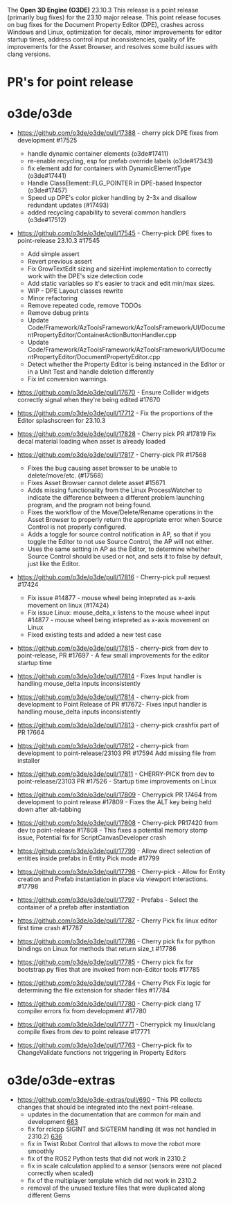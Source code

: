 The **Open 3D Engine (O3DE)** 23.10.3 This release is a point release (primarily bug fixes) for the 23.10 major release. This point release focuses on bug fixes for the Document Property Editor (DPE), crashes across Windows and Linux, optimization for decals, minor improvements for editor startup times, address control input inconsistencies, quality of life improvements for the Asset Browser, and resolves some build issues with clang versions.


# PR's for point release

# o3de/o3de
* https://github.com/o3de/o3de/pull/17388 - cherry pick DPE fixes from development #17525
  * handle dynamic container elements (o3de#17411)
  * re-enable recycling, esp for prefab override labels (o3de#17343)
  * fix element add for containers with DynamicElementType (o3de#17441)
  * Handle ClassElement::FLG_POINTER in DPE-based Inspector (o3de#17457)
  * Speed up DPE's color picker handling by 2-3x and disallow redundant updates (#17493)
  * added recycling capability to several common handlers (o3de#17512)

* https://github.com/o3de/o3de/pull/17545 - Cherry-pick DPE fixes to point-release 23.10.3 #17545
  * Add simple assert
  * Revert previous assert 
  * Fix GrowTextEdit sizing and sizeHint implementation to correctly work with the DPE's size detection code
  * Add static variables so it's easier to track and edit min/max sizes. 
  * WIP - DPE Layout classes rewrite 
  * Minor refactoring 
  * Remove repeated code, remove TODOs 
  * Remove debug prints 
  * Update Code/Framework/AzToolsFramework/AzToolsFramework/UI/DocumentPropertyEditor/ContainerActionButtonHandler.cpp
  * Update Code/Framework/AzToolsFramework/AzToolsFramework/UI/DocumentPropertyEditor/DocumentPropertyEditor.cpp
  * Detect whether the Property Editor is being instanced in the Editor or in a Unit Test and handle deletion differently
  * Fix int conversion warnings.
    
* https://github.com/o3de/o3de/pull/17670 - Ensure Collider widgets correctly signal when they're being edited #17670
* https://github.com/o3de/o3de/pull/17712 - Fix the proportions of the Editor splashscreen for 23.10.3
* https://github.com/o3de/o3de/pull/17828 - Cherry pick PR #17819 Fix decal material loading when asset is already loaded
* https://github.com/o3de/o3de/pull/17817 - Cherry-pick PR #17568
  * Fixes the bug causing asset browser to be unable to delete/move/etc. (#17568)
  * Fixes Asset Browser cannot delete asset #15671
  * Adds missing functionality from the Linux ProcessWatcher to indicate the difference between a different problem launching program, and the program not being found.
  * Fixes the workflow of the Move/Delete/Rename operations in the Asset Browser to properly return the appropriate error when Source Control is not properly configured.
  * Adds a toggle for source control notification in AP, so that if you toggle the Editor to not use Source Control, the AP will not either.
  * Uses the same setting in AP as the Editor, to determine whether Source Control should be used or not, and sets it to false by default, just like the Editor.

* https://github.com/o3de/o3de/pull/17816 - Cherry-pick pull request #17424
  * Fix issue #14877 - mouse wheel being intepreted as x-axis movement on linux (#17424)
  * Fix issue Linux: mouse_delta_x listens to the mouse wheel input #14877 - mouse wheel being intepreted as x-axis movement on Linux
  * Fixed existing tests and added a new test case
 
* https://github.com/o3de/o3de/pull/17815 - cherry-pick from dev to point-release, PR #17697 - A few small improvements for the editor startup time
* https://github.com/o3de/o3de/pull/17814 - Fixes Input handler is handling mouse_delta inputs inconsistently
* https://github.com/o3de/o3de/pull/17814 - cherry-pick from development to Point Release of PR #17672- Fixes input handler is handling mouse_delta inputs inconsistently
* https://github.com/o3de/o3de/pull/17813 - cherry-pick crashfix part of PR 17664
* https://github.com/o3de/o3de/pull/17812 - cherry-pick from development to point-release/23103 PR #17594 Add missing file from installer
* https://github.com/o3de/o3de/pull/17811 - CHERRY-PICK from dev to point-release/23103 PR #17526 - Startup time improvements on Linux
* https://github.com/o3de/o3de/pull/17809 - Cherrypick PR 17464 from development to point release #17809 - Fixes the ALT key being held down after alt-tabbing
* https://github.com/o3de/o3de/pull/17808 - Cherry-pick PR17420 from dev to point-release #17808 - This fixes a potential memory stomp issue, Potential fix for ScriptCanvasDeveloper crash
* https://github.com/o3de/o3de/pull/17799 - Allow direct selection of entities inside prefabs in Entity Pick mode #17799
* https://github.com/o3de/o3de/pull/17798 - Cherry-pick - Allow for Entity creation and Prefab instantiation in place via viewport interactions. #17798
* https://github.com/o3de/o3de/pull/17797 - Prefabs - Select the container of a prefab after instantiation
* https://github.com/o3de/o3de/pull/17787 - Cherry Pick fix linux editor first time crash #17787
* https://github.com/o3de/o3de/pull/17786 - Cherry pick fix for python bindings on Linux for methods that return size_t #17786
* https://github.com/o3de/o3de/pull/17785 - Cherry pick fix for bootstrap.py files that are invoked from non-Editor tools #17785
* https://github.com/o3de/o3de/pull/17784 - Cherry Pick Fix logic for determining the file extension for shader files #17784
* https://github.com/o3de/o3de/pull/17780 - Cherry-pick clang 17 compiler errors fix from development #17780
* https://github.com/o3de/o3de/pull/17771 - Cherrypick my linux/clang compile fixes from dev to point release #17771
* https://github.com/o3de/o3de/pull/17763 - Cherry-pick fix to ChangeValidate functions not triggering in Property Editors

# o3de/o3de-extras

* https://github.com/o3de/o3de-extras/pull/690 - This PR collects changes that should be integrated into the next point-release.
  * updates in the documentation that are common for main and development [663](https://github.com/o3de/o3de-extras/pull/633)
  * fix for rclcpp SIGINT and SIGTERM handling (it was not handled in 2310.2) [636](https://github.com/o3de/o3de-extras/pull/636)
  * fix in Twist Robot Control that allows to move the robot more smoothly
  * fix of the ROS2 Python tests that did not work in 2310.2
  * fix in scale calculation applied to a sensor (sensors were not placed correctly when scaled)
  * fix of the multiplayer template which did not work in 2310.2
  * removal of the unused texture files that were duplicated along different Gems
